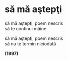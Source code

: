﻿# să mă aştepţi

să mă aştepţi, poem nescris  
să te continui mâine

să mă aştepţi, poem nescris  
să nu te termin niciodată

**(1997)**